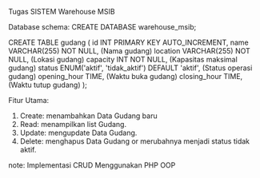 Tugas SISTEM Warehouse MSIB

Database schema:
CREATE DATABASE warehouse_msib;

CREATE TABLE gudang (
    id INT PRIMARY KEY AUTO_INCREMENT,
    name VARCHAR(255) NOT NULL,                                         (Nama gudang)
    location VARCHAR(255) NOT NULL,                                     (Lokasi gudang)
    capacity INT NOT NULL,                                              (Kapasitas maksimal gudang)
    status ENUM('aktif', 'tidak_aktif') DEFAULT 'aktif',                (Status operasi gudang)
    opening_hour TIME,                                                  (Waktu buka gudang)
    closing_hour TIME,                                                  (Waktu tutup gudang)
);

Fitur Utama:
1.	Create: menambahkan Data Gudang baru
2.	Read: menampilkan list Gudang.
3.	Update: mengupdate Data Gudang.
4.	Delete: menghapus Data Gudang or merubahnya menjadi status tidak aktif.

note:
Implementasi CRUD Menggunakan PHP OOP
